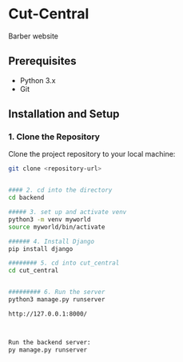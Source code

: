 # Cut-Central
Barber website

## Prerequisites
- Python 3.x
- Git

## Installation and Setup

### 1. Clone the Repository
Clone the project repository to your local machine:
```bash
git clone <repository-url>


#### 2. cd into the directory 
cd backend

##### 3. set up and activate venv
python3 -m venv myworld
source myworld/bin/activate

###### 4. Install Django
pip install django

######## 5. cd into cut_central
cd cut_central


######### 6. Run the server
python3 manage.py runserver

http://127.0.0.1:8000/



Run the backend server:
py manage.py runserver
